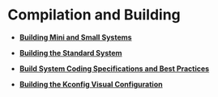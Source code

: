 # Compilation and Building<a name="EN-US_TOPIC_0000001111039546"></a>

-   **[Building Mini and Small Systems](subsys-build-mini-lite.md)**  

-   **[Building the Standard System](subsys-build-standard-large.md)**  

-   **[Build System Coding Specifications and Best Practices](subsys-build-gn-coding-style-and-best-practice.md)**  

-  **[Building the Kconfig Visual Configuration](subsys-build-gn-kconfig-visual-config-guide.md)** 

